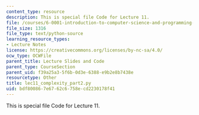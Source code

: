 ```yaml
---
content_type: resource
description: This is special file Code for Lecture 11.
file: /courses/6-0001-introduction-to-computer-science-and-programming-in-python-fall-2016/bdf800867e6762c6758ecd2230178f41_lec11_complexity_part2.py
file_size: 1316
file_type: text/python-source
learning_resource_types:
- Lecture Notes
license: https://creativecommons.org/licenses/by-nc-sa/4.0/
ocw_type: OCWFile
parent_title: Lecture Slides and Code
parent_type: CourseSection
parent_uid: f39a25a3-5f6b-0d3e-6388-e9b2e8b7438e
resourcetype: Other
title: lec11_complexity_part2.py
uid: bdf80086-7e67-62c6-758e-cd2230178f41
---
```

This is special file Code for Lecture 11.